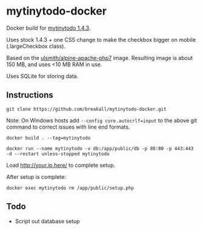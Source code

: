 # mytinytodo-docker
Docker build for [mytinytodo 1.4.3](http://www.mytinytodo.net/).

Uses stock 1.4.3 + one CSS change to make the checkbox bigger on mobile (.largeCheckbox class).

Based on the [ulsmith/alpine-apache-php7](https://hub.docker.com/r/ulsmith/alpine-apache-php7/) image. Resulting image is about 150 MB, and uses <10 MB RAM in use.

Uses SQLite for storing data.




## Instructions

``` git clone https://github.com/breakall/mytinytodo-docker.git ```

Note: On Windows hosts add ` --config core.autocrlf=input ` to the above git command to correct issues with line end formats.

``` docker build . --tag=mytinytodo ```

``` docker run --name mytinytodo -v db:/app/public/db -p 80:80 -p 443:443 -d --restart unless-stopped mytinytodo ```

Load http://your.ip.here/ to complete setup.

After setup is complete:

``` docker exec mytinytodo rm /app/public/setup.php ```

## Todo
* Script out database setup
